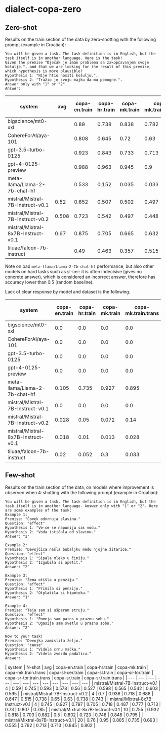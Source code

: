 # dialect-copa-zero

## Zero-shot

Results on the train section of the data by zero-shotting with the following prompt (example in Croatian):

```
You will be given a task. The task definition is in English, but the task itself is in another language. Here is the task!
Given the premise "Dječak je imao problema sa zakopčavanjem svoje košulje.", and that we are looking for the result of this premise, which hypothesis is more plausible?
Hypothesis 1: "Nije htio nositi košulju.".
Hypothesis 2: "Tražio je svoju majku da mu pomogne.".
Answer only with "1" or "2".
Answer: 
```

| system | avg | copa-en.train | copa-hr.train | copa-mk.train | copa-mk.train.trans | copa-sl-cer.train | copa-sl.train | copa-sr-tor.train | copa-sr-tor.train.trans | copa-sr.train | copa-sr.train.trans |
| --- | --- | --- | --- | --- | --- | --- | --- | --- | --- | --- | --- |
| bigscience/mt0-xxl | | 0.89 | 0.738 | 0.838 | 0.782 | 0.54 | 0.787 | 0.78 | 0.713 | 0.828 | 0.765 |
| CohereForAI/aya-101 | | 0.808 | 0.645 | 0.72 | 0.63 | 0.53 | 0.728 | 0.69 | 0.623 | 0.745 | 0.665 |
| gpt-3.5-turbo-0125 | | 0.923 | 0.843 | 0.733 | 0.713 | 0.535 | 0.79 | 0.715 | 0.772 | 0.795 | 0.825 |
| gpt-4-0125-preview | | 0.988 | 0.963 | 0.945 | 0.9 | 0.608 | 0.96 | 0.92 | 0.912 | 0.955 | 0.96 |
| meta-llama/Llama-2-7b-chat-hf | | 0.533 | 0.152 | 0.035 | 0.033 | 0.02 | 0.175 | 0.043 | 0.09 | 0.095 | 0.145 |
| mistral/Mistral-7B-Instruct-v0.1 | 0.52 | 0.652 | 0.507 | 0.502 | 0.497 | 0.487 | 0.507 | 0.502 | 0.5 | 0.525 | 0.515 |
| mistral/Mistral-7B-Instruct-v0.2 | 0.508 | 0.723 | 0.542 | 0.497 | 0.448 | 0.285 | 0.515 | 0.507 | 0.487 | 0.542 | 0.537 |
| mistral/Mixtral-8x7B-Instruct-v0.1 | 0.67 | 0.875 | 0.705 | 0.665 | 0.632 | 0.405 | 0.682 | 0.68 | 0.637 | 0.71 | 0.713 |
| tiiuae/falcon-7b-instruct | | 0.49 | 0.463 | 0.357 | 0.515 | 0.485 | 0.5 | 0.398 | 0.51 | 0.407 | 0.458 |

Note on bad `meta-llama/Llama-2-7b-chat-hf` performance, but also other models on hard tasks such as sl-cer: it is often indecisive (gives no concrete answer), which is considered an incorrect answer, therefore has accuracy lower than 0.5 (random baseline).

Lack of clear response by model and dataset is the following.

| system | copa-en.train | copa-hr.train | copa-mk.train | copa-mk.train.trans | copa-sl-cer.train | copa-sl.train | copa-sr-tor.train | copa-sr-tor.train.trans | copa-sr.train | copa-sr.train.trans |
| --- | --- | --- | --- | --- | --- | --- | --- | --- | --- | --- |
| bigscience/mt0-xxl | 0.0 | 0.0 | 0.0 | 0.0 | 0.0 | 0.0 | 0.0 | 0.0 | 0.0 | 0.0 |
| CohereForAI/aya-101 | 0.0 | 0.0 | 0.0 | 0.0 | 0.0 | 0.0 | 0.0 | 0.0 | 0.0 | 0.0 |
| gpt-3.5-turbo-0125 | 0.0 | 0.0 | 0.0 | 0.0 | 0.0 | 0.0 | 0.0 | 0.0 | 0.0 | 0.0 |
| gpt-4-0125-preview | 0.0 | 0.0 | 0.0 | 0.0 | 0.0 | 0.0 | 0.0 | 0.0 | 0.0 | 0.0 |
| meta-llama/Llama-2-7b-chat-hf | 0.105 | 0.735 | 0.927 | 0.895 | 0.95 | 0.665 | 0.905 | 0.835 | 0.807 | 0.667 |
| mistral/Mistral-7B-Instruct-v0.1 | 0.0 | 0.0 | 0.0 | 0.0 | 0.0 | 0.0 | 0.0 | 0.0 | 0.0 | 0.0 |
| mistral/Mistral-7B-Instruct-v0.2 | 0.028 | 0.05 | 0.072 | 0.14 | 0.42 | 0.052 | 0.065 | 0.07 | 0.035 | 0.043 |
| mistral/Mixtral-8x7B-Instruct-v0.1 | 0.018 | 0.01 | 0.013 | 0.028 | 0.122 | 0.01 | 0.013 | 0.02 | 0.015 | 0.015 |
| tiiuae/falcon-7b-instruct | 0.02 | 0.052 | 0.3 | 0.033 | 0.072 | 0.05 | 0.18 | 0.035 | 0.172 | 0.075 |

## Few-shot

Results on the train section of the data, on models where improvement is observed when 4-shotting with the following prompt (example in Croatian):

```
You will be given a task. The task definition is in English, but the task itself is in another language. Answer only with "1" or "2". Here are some examples of the task:
Example 1:
Premise: "Čovek odvrnuja slavinu."
Question: "effect"
Hypothesis 1: "Ve-ce se napunija sas vodu."
Hypothesis 2: "Voda ističala od slavinu."
Answer: "2"

Example 2:
Premise: "Devojčica našla bubaljku među njojne žitarice."
Question: "effect"
Hypothesis 1: "Sipala mleko u činiju."
Hypothesis 2: "Izgubila si apetit."
Answer: "2"

Example 3:
Premise: "Žena otišla u penziju."
Question: "effect"
Hypothesis 1: "Primila si penziju."
Hypothesis 2: "Otplatila si hipoteku."
Answer: "1"

Example 4:
Premise: "Teja sam si ušparam struju."
Question: "effect"
Hypothesis 1: "Pomeja sam patos u praznu sobu."
Hypothesis 2: "Ugasija sam svetlo u praznu sobu."
Answer: "2"

Now to your task!
Premise: "Devojka zamislila želju."
Question: "cause"
Hypothesis 1: "Videla crnu mačku."
Hypothesis 2: "Videla zvezdu padalicu."
Answer: 
```

| system | N-shot | avg |  copa-en.train | copa-hr.train | copa-mk.train | copa-mk.train.trans | copa-sl-cer.train | copa-sl.train | copa-sr-tor.train | copa-sr-tor.train.trans | copa-sr.train | copa-sr.train.trans |
| --- | --- | --- | --- | --- | --- | --- | --- | --- | --- | --- | --- |
| mistral/Mistral-7B-Instruct-v0.1 | 4 | 0.59 | 0.745 | 0.593 | 0.578 | 0.56 | 0.527 | 0.598 | 0.565 | 0.542 | 0.603 | 0.595 |
| mistral/Mistral-7B-Instruct-v0.2 | 4 | 0.7 | 0.938 | 0.718 | 0.688 | 0.647 | 0.515 | 0.738 | 0.65 | 0.63 | 0.738 | 0.743 |
| mistral/Mixtral-8x7B-Instruct-v0.1 | 4 | 0.745 | 0.927 | 0.797 | 0.705 | 0.718 | 0.487 | 0.777 | 0.713 | 0.73 | 0.807 | 0.785 |
| mistral/Mixtral-8x7B-Instruct-v0.1 | 10 | 0.755 | 0.932 | 0.818 | 0.703 | 0.682 | 0.5 | 0.802 | 0.723 | 0.748 | 0.848 | 0.795 |
| mistral/Mixtral-8x7B-Instruct-v0.1 | 20 | 0.76 | 0.95 | 0.805 | 0.735 | 0.693 | 0.555 | 0.792 | 0.713 | 0.713 | 0.845 | 0.802 |


